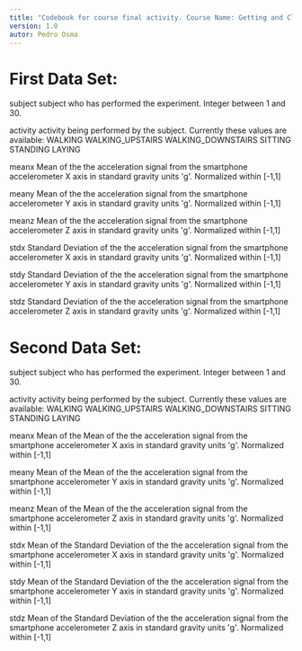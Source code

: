 ```yaml
---
title: "Codebook for course final activity. Course Name: Getting and Cleaning Data"
version: 1.0
autor: Pedro Osma
---
```


First Data Set:
===============

subject
  subject who has performed the experiment. Integer between 1 and 30.

activity
  activity being performed by the subject. Currently these values are available:
    WALKING
    WALKING_UPSTAIRS
    WALKING_DOWNSTAIRS
    SITTING
    STANDING
    LAYING

meanx
  Mean of the the acceleration signal from the smartphone accelerometer X axis in standard gravity units 'g'. Normalized within [-1,1]

meany
  Mean of the the acceleration signal from the smartphone accelerometer Y axis in standard gravity units 'g'. Normalized within [-1,1]

meanz
  Mean of the the acceleration signal from the smartphone accelerometer Z axis in standard gravity units 'g'. Normalized within [-1,1]

stdx
  Standard Deviation of the the acceleration signal from the smartphone accelerometer X axis in standard gravity units 'g'. Normalized within [-1,1]

stdy
  Standard Deviation of the the acceleration signal from the smartphone accelerometer Y axis in standard gravity units 'g'. Normalized within [-1,1]

stdz
  Standard Deviation of the the acceleration signal from the smartphone accelerometer Z axis in standard gravity units 'g'. Normalized within [-1,1]

Second Data Set:
===============

subject
  subject who has performed the experiment. Integer between 1 and 30.

activity
  activity being performed by the subject. Currently these values are available:
    WALKING
    WALKING_UPSTAIRS
    WALKING_DOWNSTAIRS
    SITTING
    STANDING
    LAYING

meanx
  Mean of the Mean of the the acceleration signal from the smartphone accelerometer X axis in standard gravity units 'g'. Normalized within [-1,1]

meany
  Mean of the Mean of the the acceleration signal from the smartphone accelerometer Y axis in standard gravity units 'g'. Normalized within [-1,1]

meanz
  Mean of the Mean of the the acceleration signal from the smartphone accelerometer Z axis in standard gravity units 'g'. Normalized within [-1,1]

stdx
  Mean of the Standard Deviation of the the acceleration signal from the smartphone accelerometer X axis in standard gravity units 'g'. Normalized within [-1,1]

stdy
  Mean of the Standard Deviation of the the acceleration signal from the smartphone accelerometer Y axis in standard gravity units 'g'. Normalized within [-1,1]

stdz
  Mean of the Standard Deviation of the the acceleration signal from the smartphone accelerometer Z axis in standard gravity units 'g'. Normalized within [-1,1]
